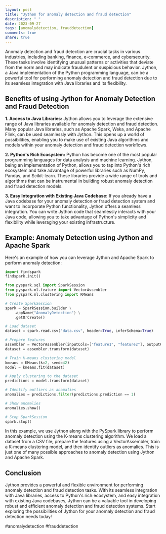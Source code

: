 ```yaml
---
layout: post
title: "Jython for anomaly detection and fraud detection"
description: " "
date: 2023-09-27
tags: [anomalydetection, frauddetection]
comments: true
share: true
---
```


Anomaly detection and fraud detection are crucial tasks in various industries, including banking, finance, e-commerce, and cybersecurity. These tasks involve identifying unusual patterns or activities that deviate from the norm and may indicate fraudulent or suspicious behavior. Jython, a Java implementation of the Python programming language, can be a powerful tool for performing anomaly detection and fraud detection due to its seamless integration with Java libraries and its flexibility.

## Benefits of using Jython for Anomaly Detection and Fraud Detection

**1. Access to Java Libraries:** Jython allows you to leverage the extensive range of Java libraries available for anomaly detection and fraud detection. Many popular Java libraries, such as Apache Spark, Weka, and Apache Flink, can be used seamlessly with Jython. This opens up a world of possibilities, enabling you to make use of existing Java algorithms and models within your anomaly detection and fraud detection workflows.

**2. Python's Rich Ecosystem:** Python has become one of the most popular programming languages for data analysis and machine learning. Jython, being an implementation of Python, allows you to tap into Python's rich ecosystem and take advantage of powerful libraries such as NumPy, Pandas, and Scikit-learn. These libraries provide a wide range of tools and algorithms that can be instrumental in building robust anomaly detection and fraud detection models.

**3. Easy Integration with Existing Java Codebase:** If you already have a Java codebase for your anomaly detection or fraud detection system and want to incorporate Python functionality, Jython offers a seamless integration. You can write Jython code that seamlessly interacts with your Java code, allowing you to take advantage of Python's simplicity and flexibility while leveraging your existing infrastructure.

## Example: Anomaly Detection using Jython and Apache Spark

Here's an example of how you can leverage Jython and Apache Spark to perform anomaly detection:

```python
import findspark
findspark.init()

from pyspark.sql import SparkSession
from pyspark.ml.feature import VectorAssembler
from pyspark.ml.clustering import KMeans

# Create SparkSession
spark = SparkSession.builder \
    .appName("AnomalyDetection") \
    .getOrCreate()

# Load dataset
dataset = spark.read.csv("data.csv", header=True, inferSchema=True)

# Prepare features
assembler = VectorAssembler(inputCols=["feature1", "feature2"], outputCol="features")
dataset = assembler.transform(dataset)

# Train K-means clustering model
kmeans = KMeans(k=2, seed=42)
model = kmeans.fit(dataset)

# Apply clustering to the dataset
predictions = model.transform(dataset)

# Identify outliers as anomalies
anomalies = predictions.filter(predictions.prediction == 1)

# Show anomalies
anomalies.show()

# Stop SparkSession
spark.stop()
```

In this example, we use Jython along with the PySpark library to perform anomaly detection using the K-means clustering algorithm. We load a dataset from a CSV file, prepare the features using a VectorAssembler, train a K-means clustering model, and then identify outliers as anomalies. This is just one of many possible approaches to anomaly detection using Jython and Apache Spark.

## Conclusion

Jython provides a powerful and flexible environment for performing anomaly detection and fraud detection tasks. With its seamless integration with Java libraries, access to Python's rich ecosystem, and easy integration with existing Java codebases, Jython can be a valuable tool in developing robust and efficient anomaly detection and fraud detection systems. Start exploring the possibilities of Jython for your anomaly detection and fraud detection needs today!

#anomalydetection #frauddetection